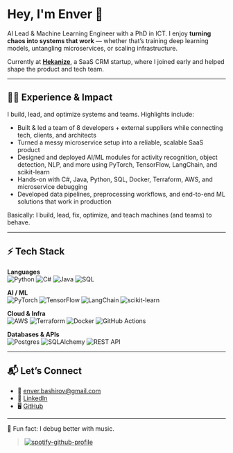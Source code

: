 # Hey, I'm Enver 👋  

AI Lead & Machine Learning Engineer with a PhD in ICT. I enjoy **turning chaos into systems that work** — whether that’s training deep learning models, untangling microservices, or scaling infrastructure.  

Currently at [**Hekanize**](https://hekanize.com/), a SaaS CRM startup, where I joined early and helped shape the product and tech team.  

---

## 🧑‍💻 Experience & Impact  

I build, lead, and optimize systems and teams. Highlights include:  

- Built & led a team of 8 developers + external suppliers while connecting tech, clients, and architects  
- Turned a messy microservice setup into a reliable, scalable SaaS product  
- Designed and deployed AI/ML modules for activity recognition, object detection, NLP, and more using PyTorch, TensorFlow, LangChain, and scikit-learn  
- Hands-on with C#, Java, Python, SQL, Docker, Terraform, AWS, and microservice debugging  
- Developed data pipelines, preprocessing workflows, and end-to-end ML solutions that work in production  

Basically: I build, lead, fix, optimize, and teach machines (and teams) to behave.  

---

## ⚡ Tech Stack  

**Languages**  
![Python](https://img.shields.io/badge/Python-3776AB?logo=python&logoColor=white) ![C#](https://img.shields.io/badge/C%23-239120?logo=csharp&logoColor=white) ![Java](https://img.shields.io/badge/Java-ED8B00?logo=java&logoColor=white) ![SQL](https://img.shields.io/badge/SQL-336791?logo=postgresql&logoColor=white)  

**AI / ML**  
![PyTorch](https://img.shields.io/badge/PyTorch-EE4C2C?logo=pytorch&logoColor=white) ![TensorFlow](https://img.shields.io/badge/TensorFlow-FF6F00?logo=tensorflow&logoColor=white) ![LangChain](https://img.shields.io/badge/LangChain-000000?logo=chainlink&logoColor=white) ![scikit-learn](https://img.shields.io/badge/scikit--learn-F7931E?logo=scikit-learn&logoColor=white)  

**Cloud & Infra**  
![AWS](https://img.shields.io/badge/AWS-232F3E?logo=amazonaws&logoColor=white) ![Terraform](https://img.shields.io/badge/Terraform-844FBA?logo=terraform&logoColor=white) ![Docker](https://img.shields.io/badge/Docker-2496ED?logo=docker&logoColor=white) ![GitHub Actions](https://img.shields.io/badge/GitHub_Actions-2088FF?logo=github-actions&logoColor=white)  

**Databases & APIs**  
![Postgres](https://img.shields.io/badge/Postgres-4169E1?logo=postgresql&logoColor=white) ![SQLAlchemy](https://img.shields.io/badge/SQLAlchemy-323330?logo=python&logoColor=white) ![REST API](https://img.shields.io/badge/REST-005571?logo=fastapi&logoColor=white)  

---

## 📬 Let’s Connect  
- 📧 enver.bashirov@gmail.com  
- 💼 [LinkedIn](https://www.linkedin.com/in/enverbashirov)  
- 🖥️ [GitHub](https://github.com/enverbashirov)  

---

🎵 Fun fact: I debug better with music.  

> [![spotify-github-profile](https://spotify-github-profile.vercel.app/api/view?uid=11102629403&cover_image=true&theme=natemoo-re&show_offline=false&background_color=121212&interchange=false&bar_color=53b14f&bar_color_cover=false)](https://spotify-github-profile.vercel.app/api/view?uid=11102629403&redirect=true)
